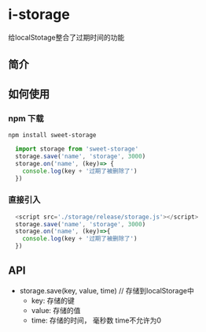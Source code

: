 # i-storage
给localStotage整合了过期时间的功能

## 简介


## 如何使用

###  npm 下载
  ```
  npm install sweet-storage
  ```
  
  ```javascript
    import storage from 'sweet-storage'
    storage.save('name', 'storage', 3000)
    storage.on('name', (key)=> {
      console.log(key + '过期了被删除了')
    })
  ```

###  直接引入
  ```javascript
    <script src='./storage/release/storage.js'></script>
    storage.save('name', 'storage', 3000)
    storage.on('name', (key)=>{
      console.log(key + '过期了被删除了')
    })
  ```


## API
  - storage.save(key, value, time)  // 存储到localStorage中
    - key: 存储的键
    - value: 存储的值
    - time: 存储的时间， 毫秒数  time不允许为0  